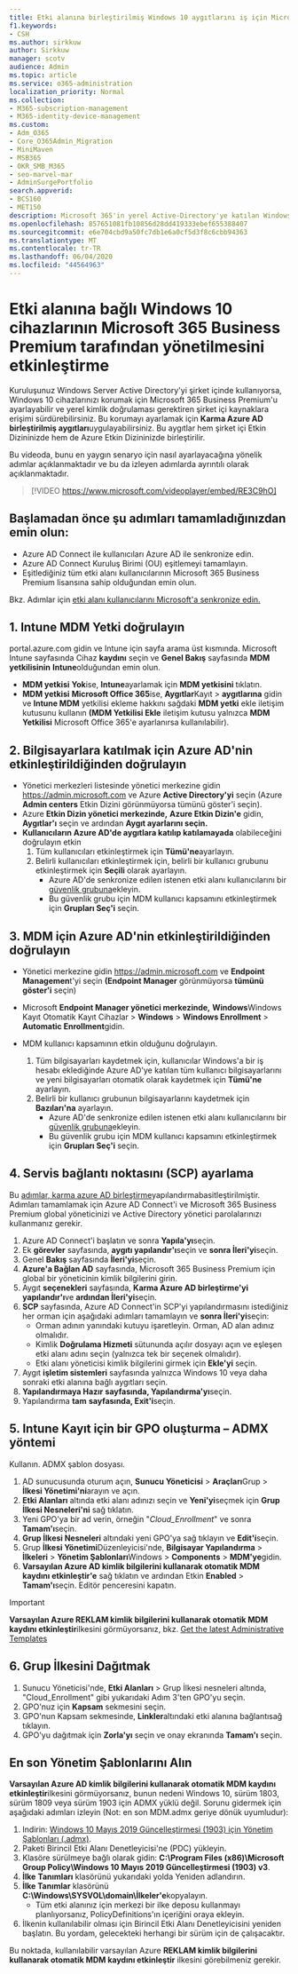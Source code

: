 ```yaml
---
title: Etki alanına birleştirilmiş Windows 10 aygıtlarını iş için Microsoft 365 tarafından yönetilmesini etkinleştirin
f1.keywords:
- CSH
ms.author: sirkkuw
author: Sirkkuw
manager: scotv
audience: Admin
ms.topic: article
ms.service: o365-administration
localization_priority: Normal
ms.collection:
- M365-subscription-management
- M365-identity-device-management
ms.custom:
- Adm_O365
- Core_O365Admin_Migration
- MiniMaven
- MSB365
- OKR_SMB_M365
- seo-marvel-mar
- AdminSurgePortfolio
search.appverid:
- BCS160
- MET150
description: Microsoft 365'in yerel Active-Directory'ye katılan Windows 10 aygıtlarını yalnızca birkaç adımda nasıl koruyacağınızı öğrenin.
ms.openlocfilehash: 857651081fb10856d28dd419333ebef655388407
ms.sourcegitcommit: e6e704cbd9a50fc7db1e6a0cf5d3f8c6cbb94363
ms.translationtype: MT
ms.contentlocale: tr-TR
ms.lasthandoff: 06/04/2020
ms.locfileid: "44564963"
---
```

# <a name="enable-domain-joined-windows-10-devices-to-be-managed-by-microsoft-365-business-premium"></a>Etki alanına bağlı Windows 10 cihazlarının Microsoft 365 Business Premium tarafından yönetilmesini etkinleştirme

Kuruluşunuz Windows Server Active Directory'yi şirket içinde kullanıyorsa, Windows 10 cihazlarınızı korumak için Microsoft 365 Business Premium'u ayarlayabilir ve yerel kimlik doğrulaması gerektiren şirket içi kaynaklara erişimi sürdürebilirsiniz.
Bu korumayı ayarlamak için **Karma Azure AD birleştirilmiş aygıtları**uygulayabilirsiniz. Bu aygıtlar hem şirket içi Etkin Dizininizde hem de Azure Etkin Dizininizde birleştirilir.

Bu videoda, bunu en yaygın senaryo için nasıl ayarlayacağına yönelik adımlar açıklanmaktadır ve bu da izleyen adımlarda ayrıntılı olarak açıklanmaktadır.

> [!VIDEO https://www.microsoft.com/videoplayer/embed/RE3C9hO]
  

## <a name="before-you-get-started-make-sure-you-complete-these-steps"></a>Başlamadan önce şu adımları tamamladığınızdan emin olun:
- Azure AD Connect ile kullanıcıları Azure AD ile senkronize edin.
- Azure AD Connect Kuruluş Birimi (OU) eşitlemeyi tamamlayın.
- Eşitlediğiniz tüm etki alanı kullanıcılarının Microsoft 365 Business Premium lisansına sahip olduğundan emin olun.

Bkz. Adımlar için [etki alanı kullanıcılarını Microsoft'a senkronize edin.](manage-domain-users.md)

## <a name="1-verify-mdm-authority-in-intune"></a>1. Intune MDM Yetki doğrulayın

portal.azure.com gidin ve Intune için sayfa arama üst kısmında.
Microsoft Intune sayfasında Cihaz **kaydını** seçin ve **Genel Bakış** sayfasında **MDM yetkilisinin** **Intune**olduğundan emin olun.

- **MDM yetkisi** **Yok**ise, **Intune**ayarlamak için **MDM yetkisini** tıklatın.
- **MDM yetkisi** **Microsoft Office 365**ise, **Aygıtlar**Kayıt  >  **aygıtlarına** gidin ve **Intune MDM** yetkilisi ekleme hakkını sağdaki **MDM yetki** ekle iletişim kutusunu kullanın **(MDM Yetkilisi Ekle** iletişim kutusu yalnızca **MDM Yetkilisi** Microsoft Office 365'e ayarlanırsa kullanılabilir).

## <a name="2-verify-azure-ad-is-enabled-for-joining-computers"></a>2. Bilgisayarlara katılmak için Azure AD'nin etkinleştirildiğinden doğrulayın

- Yönetici merkezleri listesinde yönetici merkezine gidin <a href="https://go.microsoft.com/fwlink/p/?linkid=2024339" target="_blank">https://admin.microsoft.com</a> ve Azure **Active Directory'yi** seçin (Azure **Admin centers** Etkin Dizini görünmüyorsa tümünü göster'i seçin). 
- Azure **Etkin Dizin yönetici merkezinde,** **Azure Etkin Dizin'e** gidin, **Aygıtlar'ı** seçin ve ardından **Aygıt ayarlarını seçin.**
- **Kullanıcıların Azure AD'de aygıtlara katılıp katılamayada** olabileceğini doğrulayın etkin 
    1. Tüm kullanıcıları etkinleştirmek için **Tümü'ne**ayarlayın.
    2. Belirli kullanıcıları etkinleştirmek için, belirli bir kullanıcı grubunu etkinleştirmek için **Seçili** olarak ayarlayın.
        - Azure AD'de senkronize edilen istenen etki alanı kullanıcılarını bir [güvenlik grubuna](../admin/create-groups/create-groups.md)ekleyin.
        - Bu güvenlik grubu için MDM kullanıcı kapsamını etkinleştirmek için **Grupları Seç'i** seçin.

## <a name="3-verify-azure-ad-is-enabled-for-mdm"></a>3. MDM için Azure AD'nin etkinleştirildiğinden doğrulayın

- Yönetici merkezine gidin <a href="https://go.microsoft.com/fwlink/p/?linkid=2024339" target="_blank">https://admin.microsoft.com</a> ve **Endpoint Managemen**t'yi seçin **(Endpoint Manager** görünmüyorsa **tümünü göster'i** seçin)
- Microsoft **Endpoint Manager yönetici merkezinde,** **Windows**Windows Kayıt Otomatik Kayıt Cihazlar  >  **Windows**  >  **Windows Enrollment**  >  **Automatic Enrollment**gidin.
- MDM kullanıcı kapsamının etkin olduğunu doğrulayın.

    1. Tüm bilgisayarları kaydetmek için, kullanıcılar Windows'a bir iş hesabı eklediğinde Azure AD'ye katılan tüm kullanıcı bilgisayarlarını ve yeni bilgisayarları otomatik olarak kaydetmek için **Tümü'ne** ayarlayın.
    2. Belirli bir kullanıcı grubunun bilgisayarlarını kaydetmek için **Bazıları'na** ayarlayın.
        -  Azure AD'de senkronize edilen istenen etki alanı kullanıcılarını bir [güvenlik grubuna](../admin/create-groups/create-groups.md)ekleyin.
        -  Bu güvenlik grubu için MDM kullanıcı kapsamını etkinleştirmek için **Grupları Seç'i** seçin.

## <a name="4-set-up-service-connection-point-scp"></a>4. Servis bağlantı noktasını (SCP) ayarlama

Bu [adımlar, karma azure AD birleştirme](https://docs.microsoft.com/azure/active-directory/devices/hybrid-azuread-join-managed-domains#configure-hybrid-azure-ad-join)yapılandırmabasitleştirilmiştir. Adımları tamamlamak için Azure AD Connect'i ve Microsoft 365 Business Premium global yöneticinizi ve Active Directory yönetici parolalarınızı kullanmanız gerekir.

1.  Azure AD Connect'i başlatın ve sonra **Yapıla'yı**seçin.
2.  Ek **görevler** sayfasında, **aygıtı yapılandır'ı**seçin ve **sonra İleri'yi**seçin.
3.  Genel **Bakış** sayfasında **İleri'yi**seçin.
4.  **Azure'a Bağlan AD** sayfasında, Microsoft 365 Business Premium için global bir yöneticinin kimlik bilgilerini girin.
5.  Aygıt **seçenekleri** sayfasında, **Karma Azure AD birleştirme'yi yapılandır'ı**ve **ardından İleri'yi**seçin.
6.  **SCP** sayfasında, Azure AD Connect'in SCP'yi yapılandırmasını istediğiniz her orman için aşağıdaki adımları tamamlayın ve **sonra İleri'yi**seçin:
    - Orman adının yanındaki kutuyu işaretleyin. Orman, AD alan adınız olmalıdır.
    - Kimlik **Doğrulama Hizmeti** sütununda açılır dosyayı açın ve eşleşen etki alanı adını seçin (yalnızca tek bir seçenek olmalıdır).
    - Etki alanı yöneticisi kimlik bilgilerini girmek için **Ekle'yi** seçin.  
7.  Aygıt **işletim sistemleri** sayfasında yalnızca Windows 10 veya daha sonraki etki alanına bağlı aygıtları seçin.
8.  **Yapılandırmaya Hazır** **sayfasında, Yapılandırma'yı**seçin.
9.  Yapılandırma **tam** **sayfasında, Exit'i**seçin.


## <a name="5-create-a-gpo-for-intune-enrollment--admx-method"></a>5. Intune Kayıt için bir GPO oluşturma – ADMX yöntemi

Kullanın. ADMX şablon dosyası.

1.  AD sunucusunda oturum açın, **Sunucu Yöneticisi**  >  **Araçları**Grup  >  **İlkesi Yönetimi'ni**arayın ve açın.
2.  **Etki Alanları** altında etki alanı adınızı seçin ve **Yeni'yi**seçmek için **Grup İlkesi Nesneleri'ni** sağ tıklatın.
3.  Yeni GPO'ya bir ad verin, örneğin "*Cloud_Enrollment*" ve sonra **Tamam'ı**seçin.
4.  **Grup İlkesi Nesneleri** altındaki yeni GPO'ya sağ tıklayın ve **Edit'i**seçin.
5.  Grup **İlkesi Yönetimi**Düzenleyicisi'nde, **Bilgisayar Yapılandırma**  >  **İlkeleri**  >  **Yönetim Şablonları**Windows  >  **Components**  >  **MDM'ye**gidin.
6. **Varsayılan Azure AD kimlik bilgilerini kullanarak otomatik MDM kaydını etkinleştir'e** sağ tıklatın ve ardından Etkin **Enabled**  >  **Tamam'ı**seçin. Editör penceresini kapatın.

> [!IMPORTANT]
> **Varsayılan Azure REKLAM kimlik bilgilerini kullanarak otomatik MDM kaydını etkinleştir**ilkesini görmüyorsanız, bkz. [Get the latest Administrative Templates](#get-the-latest-administrative-templates)

## <a name="6-deploy-the-group-policy"></a>6. Grup İlkesini Dağıtmak

1.  Sunucu Yöneticisi'nde, **Etki Alanları** > Grup İlkesi nesneleri altında, "Cloud_Enrollment" gibi yukarıdaki Adım 3'ten GPO'yu seçin.
2.  GPO'nuz için **Kapsam** sekmesini seçin.
3.  GPO'nun Kapsam sekmesinde, **Linkler**altındaki etki alanına bağlantısağ tıklayın.
4.  GPO'yu dağıtmak için **Zorla'yı** seçin ve onay ekranında **Tamam'ı** seçin.

## <a name="get-the-latest-administrative-templates"></a>En son Yönetim Şablonlarını Alın

**Varsayılan Azure AD kimlik bilgilerini kullanarak otomatik MDM kaydını etkinleştir**ilkesini görmüyorsanız, bunun nedeni Windows 10, sürüm 1803, sürüm 1809 veya sürüm 1903 için ADMX yüklü değil. Sorunu gidermek için aşağıdaki adımları izleyin (Not: en son MDM.admx geriye dönük uyumludur):

1.  Indirin: [Windows 10 Mayıs 2019 Güncelleştirmesi (1903) için Yönetim Şablonları (.admx)](https://www.microsoft.com/download/details.aspx?id=58495&WT.mc_id=rss_alldownloads_all).
2.  Paketi Birincil Etki Alanı Denetleyicisi'ne (PDC) yükleyin.
3.  Klasöre sürülmeye bağlı olarak gidin: **C:\Program Files (x86)\Microsoft Group Policy\Windows 10 Mayıs 2019 Güncelleştirmesi (1903) v3**.
4.  **İlke** **Tanımları** klasörünü yukarıdaki yolda Yeniden adlandırın.
5.  **İlke Tanımlar** klasörünü **C:\Windows\SYSVOL\domain\İlkeler'e**kopyalayın. 
    -   Tüm etki alanınız için merkezi bir ilke deposu kullanmayı planlıyorsanız, PolicyDefinitions'ın içeriğini oraya ekleyin.
6.  İlkenin kullanılabilir olması için Birincil Etki Alanı Denetleyicisini yeniden başlatın. Bu yordam, gelecekteki herhangi bir sürüm için de çalışacaktır.

Bu noktada, kullanılabilir varsayılan Azure **REKLAM kimlik bilgilerini kullanarak otomatik MDM kaydını etkinleştir** ilkesini görebilmeniz gerekir.

